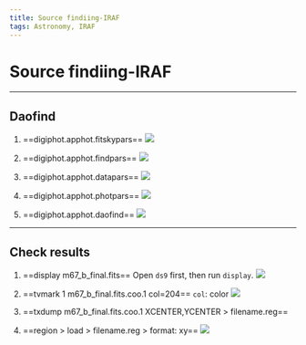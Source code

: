 ```yaml
---
title: Source findiing-IRAF
tags: Astronomy, IRAF
---
```


# Source findiing-IRAF

---
## Daofind

1. ==digiphot.apphot.fitskypars==
![](https://i.imgur.com/1G49oPt.png)

2. ==digiphot.apphot.findpars==
![](https://i.imgur.com/GUOWKCN.png)

3. ==digiphot.apphot.datapars==
![](https://i.imgur.com/7UNnikp.png)

4. ==digiphot.apphot.photpars==
![](https://i.imgur.com/XqvnBBd.png)

5. ==digiphot.apphot.daofind==
![](https://i.imgur.com/FXhhY5y.png)

---
## Check results

1. ==display m67_b_final.fits== Open `ds9` first, then run `display`.
![](https://i.imgur.com/LX1bnz3.jpg)

2. ==tvmark 1 m67_b_final.fits.coo.1 col=204== `col`: color
![](https://i.imgur.com/x6cvhe6.jpg)

3. ==txdump m67_b_final.fits.coo.1 XCENTER,YCENTER > filename.reg==

4. ==region > load > filename.reg > format: xy==
![](https://i.imgur.com/00nxpsK.jpg)



